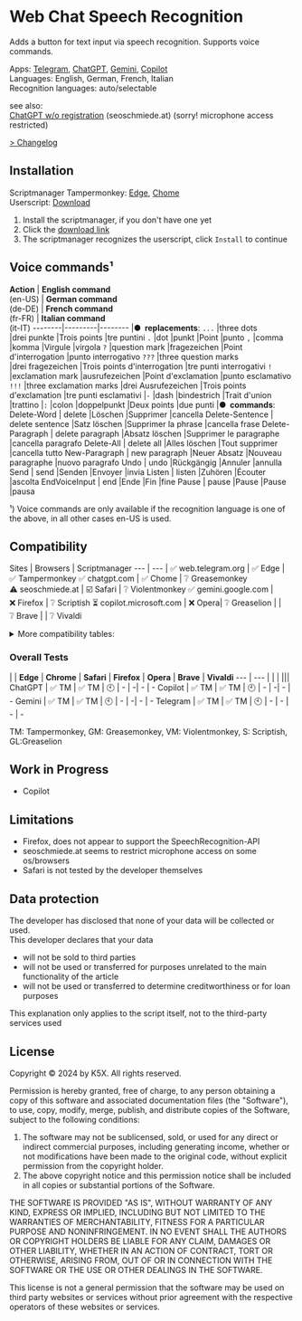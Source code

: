 ﻿# Web Chat Speech Recognition

Adds a button for text input via speech recognition. Supports voice commands.  

Apps: [Telegram](https://web.telegram.org/), [ChatGPT](https://chatgpt.com/), 
[Gemini](https://gemini.google.com/app/), [Copilot](https://copilot.microsoft.com/)  
Languages: English, German, French, Italian   
Recognition languages: auto/selectable  

see also:  
[ChatGPT w/o registration](https://seoschmiede.at/en/aitools/chatgpt-tool/) (seoschmiede.at) (sorry! microphone access restricted)

[> Changelog](CHANGELOG.md)

## Installation

Scriptmanager Tampermonkey: [Edge](https://microsoftedge.microsoft.com/addons/detail/tampermonkey/iikmkjmpaadaobahmlepeloendndfphd?hl=de), [Chome](https://chromewebstore.google.com/detail/tampermonkey/dhdgffkkebhmkfjojejmpbldmpobfkfo)  
Userscript: [Download](https://github.com/K5X-miomic9/WebChatSpeechRecognition/raw/refs/heads/develop/src/WebChatSpeechRecognition.user.js)

1) Install the scriptmanager, if you don't have one yet
2) Click the [download link](https://github.com/K5X-miomic9/WebChatSpeechRecognition/raw/refs/heads/develop/src/WebChatSpeechRecognition.user.js)
3) The scriptmanager recognizes the userscript, click `Install` to continue

## Voice commands¹

**Action**        | **English command**<br/>(en-US) | **German command**<br/>(de-DE) | **French command**<br/>(fr-FR) | **Italian command**<br/>(it-IT)
--------|---------|--------
|**●  replacements**: 
`...`             |three dots              |drei punkte          |Trois points                  |tre puntini
`.`               |dot                     |punkt              	 |Point                         |punto
`,`               |comma                   |komma              	 |Virgule                       |virgola
`?`               |question mark           |fragezeichen       	 |Point d'interrogation         |punto interrogativo
`???`             |three question marks    |drei fragezeichen  	 |Trois points d'interrogation  |tre punti interrogativi
`!`               |exclamation mark        |ausrufezeichen     	 |Point d'exclamation           |punto esclamativo
`!!!`             |three exclamation marks |drei Ausrufezeichen	 |Trois points d'exclamation    |tre punti esclamativi
|`-`              |dash                    |bindestrich        	 |Trait d'union                 |trattino
|`:`              |colon                   |doppelpunkt        	 |Deux points                   |due punti
|**●  commands**:        										 
Delete-Word       | delete                 |Löschen            	 |Supprimer                     |cancella
Delete-Sentence   | delete sentence        |Satz löschen       	 |Supprimer la phrase           |cancella frase
Delete-Paragraph  | delete paragraph       |Absatz löschen     	 |Supprimer le paragraphe       |cancella paragrafo
Delete-All        | delete all             |Alles löschen      	 |Tout supprimer                |cancella tutto
New-Paragraph     | new paragraph          |Neuer Absatz       	 |Nouveau paragraphe            |nuovo paragrafo
Undo              | undo                   |Rückgängig         	 |Annuler                       |annulla
Send              | send                   |Senden             	 |Envoyer                       |invia
Listen            | listen                 |Zuhören            	 |Écouter                       |ascolta
EndVoiceInput     | end                    |Ende               	 |Fin                           |fine
Pause             | pause                  |Pause              	 |Pause                         |pausa

¹) Voice commands are only available if the recognition language is one of the above, in all other cases en-US is used. 


## Compatibility

Sites | Browsers | Scriptmanager
---     | ---        |
✅ web.telegram.org | ✅ Edge | ✅ Tampermonkey
✅ chatgpt.com      | ✅ Chome | ❔ Greasemonkey 
⚠️ seoschmiede.at   | ☑️ Safari | ❔ Violentmonkey
✅ gemini.google.com   | ❌ Firefox | ❔ Scriptish
⏳ copilot.microsoft.com | ❌ Opera| ❔ Greaselion 
|                  | ❔ Brave
|                   | ❔ Vivaldi

<details>
  <summary>More compatibility tables: </summary>

### Scriptmanager/Browser Cross-Compatibility

| **Script Manager** | **Edge** | **Chrome** | **Safari** | **Firefox** | **Opera** | **Brave** | **Vivaldi** |
|--------------------|----------|------------|------------|-------------|-----------|-----------|-------------|
| **Tampermonkey**    | ✅       | ✅         | ✅         | ✅          | ✅        | ✅        | ✅          |
| **Violentmonkey**   | ✅       | ✅         | ❌         | ✅          | ✅        | ✅        | ✅          |
| **Greasemonkey**    | ❌       | ❌         | ❌         | ✅          | ❌        | ❌        | ❌          |
| **Scriptish**       | ❌       | ❌         | ❌         | ✅          | ❌        | ❌        | ❌          |
| **Greaselion**      | ❌       | ❌         | ❌         | ❌          | ❌        | ❔        | ❌          |

### SpeechRecognition/Browser Compatibility

| **Script Manager**        | **Edge** | **Chrome** | **Safari** | **Firefox** | **Opera** | **Brave** | **Vivaldi** |
|--------------------       |----------|------------|------------|-------------|-----------|-----------|-------------|
| **SpeechRecognition-API¹** | ✅       | ✅         | ✅         | ❌          | ❌        | ❌        | ❌          |


¹) see https://developer.mozilla.org/en-US/docs/Web/API/SpeechRecognition#browser_compatibility
</details>

### Overall Tests
|         | **Edge** | **Chrome** | **Safari** | **Firefox** | **Opera** | **Brave** | **Vivaldi**
---      | ---       |           |             |              |||
ChatGPT  | ✅ TM     | ✅ TM    | 🕙          | -            | -| - | - 
Copilot  | ✅ TM     | ✅ TM    | 🕙          | -            | -| - | - 
Gemini   | ✅ TM     | ✅ TM    | 🕙          | -            | -| - | - 
Telegram | ✅ TM     | ✅ TM    | 🕙          | -            | - | - | - 

TM: Tampermonkey, GM: Greasemonkey, VM: Violentmonkey, S: Scriptish, GL:Greaselion

## Work in Progress

- Copilot

## Limitations

- Firefox,  does not appear to support the SpeechRecognition-API
- seoschmiede.at seems to restrict microphone access on some os/browsers  
- Safari is not tested by the developer themselves

## Data protection

The developer has disclosed that none of your data will be collected or used.  
This developer declares that your data
- will not be sold to third parties
- will not be used or transferred for purposes unrelated to the main functionality of the article
- will not be used or transferred to determine creditworthiness or for loan purposes

This explanation only applies to the script itself, not to the third-party services used

## License

Copyright © 2024 by K5X. All rights reserved. 

Permission is hereby granted, free of charge, to any person obtaining a copy
of this software and associated documentation files (the "Software"), to use, copy, modify, merge, publish, and distribute copies of the Software, subject to the following conditions:

1. The software may not be sublicensed, sold, or used for any direct or indirect commercial purposes, including generating income, whether or not modifications have been made to the original code, without explicit permission from the copyright holder.
2. The above copyright notice and this permission notice shall be included in all copies or substantial portions of the Software.

THE SOFTWARE IS PROVIDED "AS IS", WITHOUT WARRANTY OF ANY KIND, EXPRESS OR
IMPLIED, INCLUDING BUT NOT LIMITED TO THE WARRANTIES OF MERCHANTABILITY,
FITNESS FOR A PARTICULAR PURPOSE AND NONINFRINGEMENT. IN NO EVENT SHALL THE
AUTHORS OR COPYRIGHT HOLDERS BE LIABLE FOR ANY CLAIM, DAMAGES OR OTHER
LIABILITY, WHETHER IN AN ACTION OF CONTRACT, TORT OR OTHERWISE, ARISING FROM,
OUT OF OR IN CONNECTION WITH THE SOFTWARE OR THE USE OR OTHER DEALINGS IN THE
SOFTWARE.

This license is not a general permission that the software may be used on third party websites or services without prior agreement with the respective operators of these websites or services.


